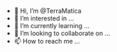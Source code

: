 - 👋 Hi, I’m @TerraMatica
- 👀 I’m interested in ...
- 🌱 I’m currently learning ...
- 💞️ I’m looking to collaborate on ...
- 📫 How to reach me ...

<!---
TerraMatica/TerraMatica is a ✨ special ✨ repository because its `README.md` (this file) appears on your GitHub profile.
You can click the Preview link to take a look at your changes.
--->
